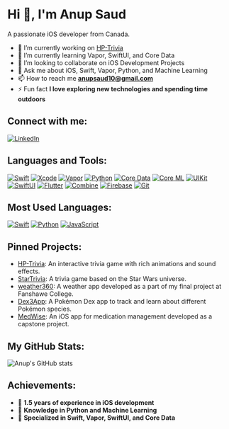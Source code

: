 # Hi 👋, I'm Anup Saud

A passionate iOS developer from Canada.

- 🔭 I’m currently working on [HP-Trivia](https://github.com/anup810/HP-Trivia)
- 🌱 I’m currently learning Vapor, SwiftUI, and Core Data
- 👯 I’m looking to collaborate on iOS Development Projects
- 💬 Ask me about iOS, Swift, Vapor, Python, and Machine Learning
- 📫 How to reach me **anupsaud10@gmail.com**
- ⚡ Fun fact **I love exploring new technologies and spending time outdoors**

## Connect with me:
[![LinkedIn](https://img.shields.io/badge/LinkedIn-0077B5?style=for-the-badge&logo=linkedin&logoColor=white)](https://www.linkedin.com/in/anupsaud1/)

## Languages and Tools:
[![Swift](https://img.shields.io/badge/Swift-F05138?style=for-the-badge&logo=swift&logoColor=white)](https://developer.apple.com/swift/)
[![Xcode](https://img.shields.io/badge/Xcode-007ACC?style=for-the-badge&logo=xcode&logoColor=white)](https://developer.apple.com/xcode/)
[![Vapor](https://img.shields.io/badge/Vapor-00BFFF?style=for-the-badge&logo=vapor&logoColor=white)](https://vapor.codes/)
[![Python](https://img.shields.io/badge/Python-3776AB?style=for-the-badge&logo=python&logoColor=white)](https://www.python.org/)
[![Core Data](https://img.shields.io/badge/CoreData-4A154B?style=for-the-badge&logo=core-data&logoColor=white)](https://developer.apple.com/documentation/coredata/)
[![Core ML](https://img.shields.io/badge/CoreML-5D90FF?style=for-the-badge&logo=apple&logoColor=white)](https://developer.apple.com/documentation/coreml/)
[![UIKit](https://img.shields.io/badge/UIKit-2396F3?style=for-the-badge&logo=uikit&logoColor=white)](https://developer.apple.com/documentation/uikit/)
[![SwiftUI](https://img.shields.io/badge/SwiftUI-0062B1?style=for-the-badge&logo=swift&logoColor=white)](https://developer.apple.com/xcode/swiftui/)
[![Flutter](https://img.shields.io/badge/Flutter-02569B?style=for-the-badge&logo=flutter&logoColor=white)](https://flutter.dev/)
[![Combine](https://img.shields.io/badge/Combine-0056D1?style=for-the-badge&logo=apple&logoColor=white)](https://developer.apple.com/documentation/combine/)
[![Firebase](https://img.shields.io/badge/Firebase-FFCA28?style=for-the-badge&logo=firebase&logoColor=black)](https://firebase.google.com/)
[![Git](https://img.shields.io/badge/Git-F05032?style=for-the-badge&logo=git&logoColor=white)](https://git-scm.com/)

## Most Used Languages:
[![Swift](https://img.shields.io/badge/Swift-55.0%25-orange)](https://developer.apple.com/swift/)
[![Python](https://img.shields.io/badge/Python-25.0%25-blue)](https://www.python.org/)
[![JavaScript](https://img.shields.io/badge/JavaScript-15.0%25-yellow)](https://developer.mozilla.org/en-US/docs/Web/JavaScript)

## Pinned Projects:
- [HP-Trivia](https://github.com/anup810/HP-Trivia): An interactive trivia game with rich animations and sound effects.
- [StarTrivia](https://github.com/anup810/StarTrivia): A trivia game based on the Star Wars universe.
- [weather360](https://github.com/anup810/weather360): A weather app developed as a part of my final project at Fanshawe College.
- [Dex3App](https://github.com/anup810/Dex3App): A Pokémon Dex app to track and learn about different Pokémon species.
- [MedWise](https://github.com/pawan779/MedWise-Capstone-Project): An iOS app for medication management developed as a capstone project.

## My GitHub Stats:
![Anup's GitHub stats](https://github-readme-stats.vercel.app/api?username=anup810&show_icons=true&theme=radical)

## Achievements:
- 🌟 **1.5 years of experience in iOS development**
- 🧠 **Knowledge in Python and Machine Learning**
- 🚀 **Specialized in Swift, Vapor, SwiftUI, and Core Data**

